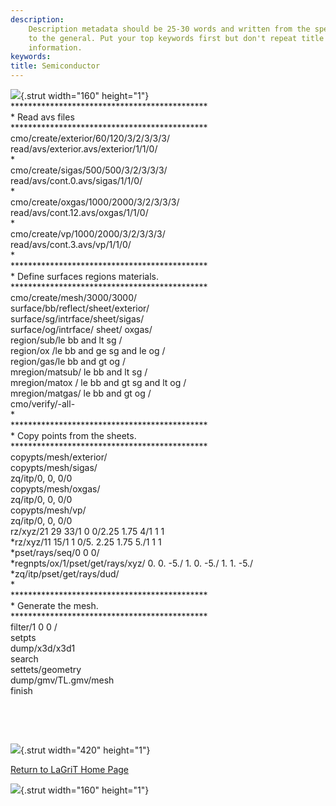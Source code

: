 ```yaml
---
description: 
    Description metadata should be 25-30 words and written from the specific
    to the general. Put your top keywords first but don't repeat title
    information.
keywords:  
title: Semiconductor
---
```




![](http://www.lanl.gov/images/xtransparent.gif){.strut width="160"
height="1"}
\*\*\*\*\*\*\*\*\*\*\*\*\*\*\*\*\*\*\*\*\*\*\*\*\*\*\*\*\*\*\*\*\*\*\*\*\*\*\*\*\*\*\*\*\*\
\* Read avs files\
\*\*\*\*\*\*\*\*\*\*\*\*\*\*\*\*\*\*\*\*\*\*\*\*\*\*\*\*\*\*\*\*\*\*\*\*\*\*\*\*\*\*\*\*\*\
cmo/create/exterior/60/120/3/2/3/3/3/\
read/avs/exterior.avs/exterior/1/1/0/\
\*\
cmo/create/sigas/500/500/3/2/3/3/3/\
read/avs/cont.0.avs/sigas/1/1/0/\
\*\
cmo/create/oxgas/1000/2000/3/2/3/3/3/\
read/avs/cont.12.avs/oxgas/1/1/0/\
\*\
cmo/create/vp/1000/2000/3/2/3/3/3/\
read/avs/cont.3.avs/vp/1/1/0/\
\*\
\*\*\*\*\*\*\*\*\*\*\*\*\*\*\*\*\*\*\*\*\*\*\*\*\*\*\*\*\*\*\*\*\*\*\*\*\*\*\*\*\*\*\*\*\*\
\* Define surfaces regions materials.\
\*\*\*\*\*\*\*\*\*\*\*\*\*\*\*\*\*\*\*\*\*\*\*\*\*\*\*\*\*\*\*\*\*\*\*\*\*\*\*\*\*\*\*\*\*\
cmo/create/mesh/3000/3000/\
surface/bb/reflect/sheet/exterior/\
surface/sg/intrface/sheet/sigas/\
surface/og/intrface/ sheet/ oxgas/\
region/sub/le bb and lt sg /\
region/ox /le bb and ge sg and le og /\
region/gas/le bb and gt og /\
mregion/matsub/ le bb and lt sg /\
mregion/matox / le bb and gt sg and lt og /\
mregion/matgas/ le bb and gt og /\
cmo/verify/-all-\
\*\
\*\*\*\*\*\*\*\*\*\*\*\*\*\*\*\*\*\*\*\*\*\*\*\*\*\*\*\*\*\*\*\*\*\*\*\*\*\*\*\*\*\*\*\*\*\
\* Copy points from the sheets.\
\*\*\*\*\*\*\*\*\*\*\*\*\*\*\*\*\*\*\*\*\*\*\*\*\*\*\*\*\*\*\*\*\*\*\*\*\*\*\*\*\*\*\*\*\*\
copypts/mesh/exterior/\
copypts/mesh/sigas/\
zq/itp/0, 0, 0/0\
copypts/mesh/oxgas/\
zq/itp/0, 0, 0/0\
copypts/mesh/vp/\
zq/itp/0, 0, 0/0\
rz/xyz/21 29 33/1 0 0/2.25 1.75 4/1 1 1\
\*rz/xyz/11 15/1 1 0/5. 2.25 1.75 5./1 1 1\
\*pset/rays/seq/0 0 0/\
\*regnpts/ox/1/pset/get/rays/xyz/ 0. 0. -5./ 1. 0. -5./ 1. 1. -5./\
\*zq/itp/pset/get/rays/dud/\
\*\
\*\*\*\*\*\*\*\*\*\*\*\*\*\*\*\*\*\*\*\*\*\*\*\*\*\*\*\*\*\*\*\*\*\*\*\*\*\*\*\*\*\*\*\*\*\
\* Generate the mesh.\
\*\*\*\*\*\*\*\*\*\*\*\*\*\*\*\*\*\*\*\*\*\*\*\*\*\*\*\*\*\*\*\*\*\*\*\*\*\*\*\*\*\*\*\*\*\
filter/1 0 0 /\
setpts\
dump/x3d/x3d1\
search\
settets/geometry\
dump/gmv/TL.gmv/mesh\
finish

 

 

![](http://www.lanl.gov/images/xtransparent.gif){.strut width="420"
height="1"}

[Return to LaGriT Home Page](index.shtml)

![](http://www.lanl.gov/images/xtransparent.gif){.strut width="160"
height="1"}



